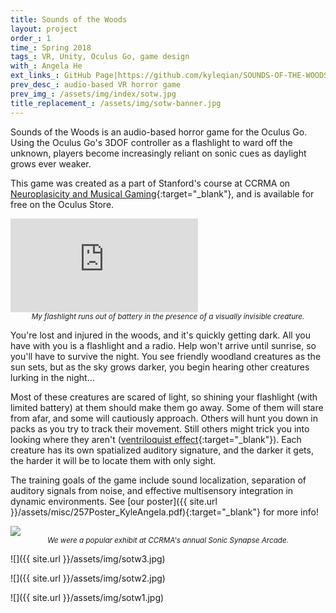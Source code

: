 ```yaml
---
title: Sounds of the Woods
layout: project
order_: 1
time_: Spring 2018
tags_: VR, Unity, Oculus Go, game design
with_: Angela He
ext_links_: GitHub Page|https://github.com/kyleqian/SOUNDS-OF-THE-WOODS;Project Poster|/assets/misc/257Poster_KyleAngela.pdf
prev_desc_: audio-based VR horror game
prev_img_: /assets/img/index/sotw.jpg
title_replacement_: /assets/img/sotw-banner.jpg
---
```


Sounds of the Woods is an audio-based horror game for the Oculus Go. Using the Oculus Go's 3DOF controller as a flashlight to ward off the unknown, players become increasingly reliant on sonic cues as daylight grows ever weaker.

This game was created as a part of Stanford's course at CCRMA on [Neuroplasicity and Musical Gaming](https://ccrma.stanford.edu/courses/257-spring-2018/pages/overview/){:target="_blank"}, and is available for free on the Oculus Store.

<p><div class="yt-vid-wrapper"><iframe src="https://www.youtube.com/embed/3kUTf5dbFSs?rel=0&amp;showinfo=0" frameborder="0" allow="encrypted-media" allowfullscreen></iframe></div>
<center><sub><i>My flashlight runs out of battery in the presence of a visually invisible creature.</i></sub></center></p>

You're lost and injured in the woods, and it's quickly getting dark. All you have with you is a flashlight and a radio. Help won't arrive until sunrise, so you'll have to survive the night. You see friendly woodland creatures as the sun sets, but as the sky grows darker, you begin hearing other creatures lurking in the night...

Most of these creatures are scared of light, so shining your flashlight (with limited battery) at them should make them go away. Some of them will stare from afar, and some will cautiously approach. Others will hunt you down in packs as you try to track their movement. Still others might trick you into looking where they aren't ([ventriloquist effect](https://en.wikipedia.org/wiki/Visual_capture){:target="_blank"}). Each creature has its own spatialized auditory signature, and the darker it gets, the harder it will be to locate them with only sight.

The training goals of the game include sound localization, separation of auditory signals from noise, and effective multisensory integration in dynamic environments. See [our poster]({{ site.url }}/assets/misc/257Poster_KyleAngela.pdf){:target="_blank"} for more info!

<p><div class="img-wrapper"><img class="html-image" src="{{ site.url }}/assets/img/sotw-combined.jpg"></div>
<center><sub><i>We were a popular exhibit at CCRMA's annual Sonic Synapse Arcade.</i></sub></center></p>

![]({{ site.url }}/assets/img/sotw3.jpg)

![]({{ site.url }}/assets/img/sotw2.jpg)

![]({{ site.url }}/assets/img/sotw1.jpg)
